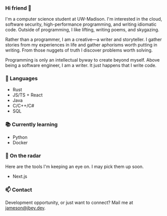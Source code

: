 ### Hi friend 👋

I'm a computer science student at UW-Madison. I'm interested in the cloud, software security, high-performance programming, and writing idiomatic code.
Outside of programming, I like lifting, writing poems, and skygazing.

Rather than a programmer, I am a creative—a writer and storyteller. I gather stories from my experiences in life and gather aphorisms worth putting in writing. From those nuggets of truth I discover problems worth solving.

Programming is only an intellectual byway to create beyond myself. Above being a software engineer, I am a writer. It just happens that I write code.

### 💬 Languages
- Rust
- JS/TS + React
- Java
- C/C++/C#
- SQL

### 📚 Currently learning
- Python
- Docker

### 🔭 On the radar
Here are the tools I'm keeping an eye on. I may pick them up soon.
- Next.js

### 📫 Contact
Development opportunity, or just want to connect? Mail me at jameson@jbey.dev.
